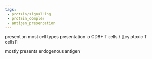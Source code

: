 ```yaml
---
tags:
 - protein/signalling
 - protein_complex
 - antigen_presentation
---
```

present on most cell types 
presentation to CD8+ T cells / [[cytotoxic T cells]]

mostly presents endogenous antigen 
